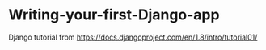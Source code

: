 # Writing-your-first-Django-app
Django tutorial from https://docs.djangoproject.com/en/1.8/intro/tutorial01/
